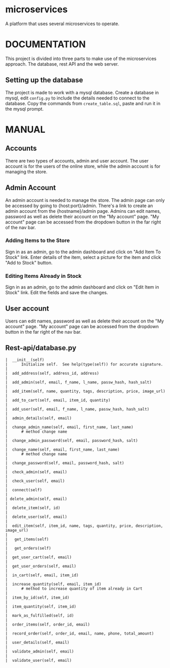 # microservices
A platform that uses several microservices to operate.

# DOCUMENTATION
This project is divided into three parts to make use of the microservices approach.
The database, rest API and the web server.

## Setting up the database
The project is made to work with a mysql database.
Create a database in mysql, edit `config.py` to include the details needed to connect 
to the database.
Copy the commands from `create_table.sql`, paste and run it in the mysql prompt.

# MANUAL
## Accounts
There are two types of accounts, admin and user account. The user account is for the 
users of the online store, while the admin account is for managing the store.

## Admin Account
An admin account is needed to manage the store. The admin page can only be accessed 
by going to {host:port}/admin. There's a link to create an admin account from the 
{hostname}/admin page.
Admins can edit names, password as well as delete their account on the "My account" page.
"My account" page can be accessed from the dropdown button in the far right of the nav bar.

### Adding Items to the Store
Sign in as an admin, go to the admin dashboard and click on "Add Item To Stock" link.
Enter details of the item, select a picture for the item and click "Add to Stock" button.

### Editing Items Already in Stock
Sign in as an admin, go to the admin dashboard and click on "Edit Item in Stock" link.
Edit the fields and save the changes.

## User account
Users can edit names, password as well as delete their account on the "My account" page.
"My account" page can be accessed from the dropdown button in the far right of the nav bar.


## Rest-api/database.py
    |  __init__(self)
    |      Initialize self.  See help(type(self)) for accurate signature.
    |  
    |  add_address(self, address_id, address)
    |  
    |  add_admin(self, email, f_name, l_name, passw_hash, hash_salt)
    |  
    |  add_item(self, name, quantity, tags, description, price, image_url)
    |  
    |  add_to_cart(self, email, item_id, quantity)
    |  
    |  add_user(self, email, f_name, l_name, passw_hash, hash_salt)
    |  
    |  admin_details(self, email)
    |  
    |  change_admin_name(self, email, first_name, last_name)
    |      # method change name
    |  
    |  change_admin_password(self, email, password_hash, salt)
    |  
    |  change_name(self, email, first_name, last_name)
    |      # method change name
    |  
    |  change_password(self, email, password_hash, salt)
    |  
    |  check_admin(self, email)
    |  
    |  check_user(self, email)
    |  
    |  connect(self)
    |  
    | delete_admin(self, email)
    |  
    |  delete_item(self, id)
    |  
    |  delete_user(self, email)
    |  
    |  edit_item(self, item_id, name, tags, quantity, price, description, image_url)
    |  
    |   get_items(self)
    | 
    |   get_orders(self)
    |  
    |  get_user_cart(self, email)
    |  
    |  get_user_orders(self, email)
    |  
    |  in_cart(self, email, item_id)
    |  
    |  increase_quantity(self, email, item_id)
    |      # method to increase quantity of item already in Cart
    |  
    |  item_by_id(self, item_id)
    |  
    |  item_quantity(self, item_id)
    |  
    |  mark_as_fulfilled(self, id)
    |  
    |  order_items(self, order_id, email)
    |  
    |  record_order(self, order_id, email, name, phone, total_amount)
    |  
    |  user_details(self, email)
    |  
    |  validate_admin(self, email)
    |  
    |  validate_user(self, email)